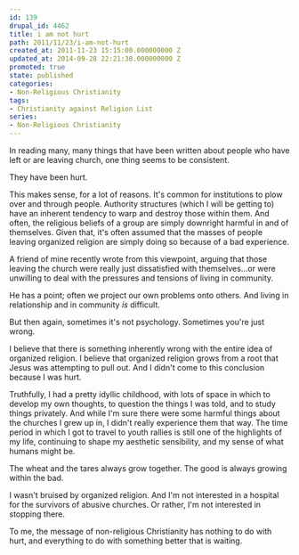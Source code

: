 ```yaml
---
id: 139
drupal_id: 4462
title: i am not hurt
path: 2011/11/23/i-am-not-hurt
created_at: 2011-11-23 15:15:00.000000000 Z
updated_at: 2014-09-28 22:21:38.000000000 Z
promoted: true
state: published
categories:
- Non-Religious Christianity
tags:
- Christianity against Religion List
series:
- Non-Religious Christianity
---
```

In reading many, many things that have been written about people who have left or are leaving church, one thing seems to be consistent.

They have been hurt. 

This makes sense, for a lot of reasons. It's common for institutions to plow over and through people. Authority structures (which I will be getting to) have an inherent tendency to warp and destroy those within them. And often, the religious beliefs of a group are simply downright harmful in and of themselves. Given that, it's often assumed that the masses of people leaving organized religion are simply doing so because of a bad experience.

A friend of mine recently wrote from this viewpoint, arguing that those leaving the church were really just dissatisfied with themselves...or were unwilling to deal with the pressures and tensions of living in community. 

He has a point; often we project our own problems onto others. And living in relationship and in community _is_ difficult.

But then again, sometimes it's not psychology. Sometimes you're just wrong.

I believe that there is something inherently wrong with the entire idea of organized religion. I believe that organized religion grows from a root that Jesus was attempting to pull out. And I didn't come to this conclusion because I was hurt.

Truthfully, I had a pretty idyllic childhood, with lots of space in which to develop my own thoughts, to question the things I was told, and to study things privately. And while I'm sure there were some harmful things about the churches I grew up in, I didn't really experience them that way. The time period in which I got to travel to youth rallies is still one of the highlights of my life, continuing to shape my aesthetic sensibility, and my sense of what humans might be.

The wheat and the tares always grow together. The good is always growing within the bad.

I wasn't bruised by organized religion. And I'm not interested in a hospital for the survivors of abusive churches. Or rather, I'm not interested in stopping there.

To me, the message of non-religious Christianity has nothing to do with hurt, and everything to do with something better that is waiting.
